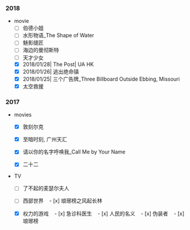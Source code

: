 ### 2018

- movie
    - [ ] 伯德小姐
    - [ ] 水形物语_The Shape of Water
    - [ ] 魅影缝匠
    - [ ] 海边的曼彻斯特
    - [ ] 天才少女
    - [x] 2018/01/28| The Post| UA HK
    - [x] 2018/01/26| 逃出绝命镇
    - [x] 2018/01/25| 三个广告牌_Three Billboard Outside Ebbing, Missouri
    - [x] 太空救援

### 2017

- movies
    - [x] 敦刻尔克
    - [x] 至暗时刻, 广州天汇
    - [x] 请以你的名字呼唤我_Call Me by Your Name
    - [x] 二十二


- TV
    - [ ] 了不起的麦瑟尔夫人
    - [ ] 西部世界
    - [x] 琅琊榜之风起长林
    - [x] 权力的游戏
    - [x] 急诊科医生
    - [x] 人民的名义
    - [x] 伪装者
    - [x] 琅琊榜

